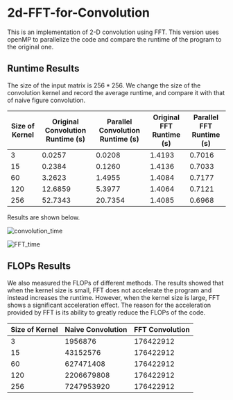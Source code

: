 # 2d-FFT-for-Convolution
This is an implementation of 2-D convolution using FFT. 
This version uses openMP to parallelize the code and compare the runtime of the program to the original one. 
## Runtime Results
The size of the input matrix is $256*256$.
We change the size of the convolution kernel and record the average runtime, and compare it with that of naive figure convolution.

| Size of Kernel | Original Convolution Runtime (s) | Parallel Convolution Runtime (s) | Original FFT Runtime (s) | Parallel FFT Runtime (s) |
| -------- | -------- | -------- | -------- | -------- |
| 3 | 0.0257 | 0.0208 | 1.4193 | 0.7016 |
| 15 | 0.2384 | 0.1260 | 1.4136 | 0.7033 |
| 60 | 3.2623 | 1.4955 | 1.4084 | 0.7177 |
| 120 | 12.6859 | 5.3977 | 1.4064 | 0.7121 |
| 256 | 52.7343 | 20.7354 | 1.4085 | 0.6968 |


Results are shown below.

![convolution_time](https://github.com/Julien-Sun/2d-FFT-for-Convolution-/assets/67185297/0f32cdc2-91d8-4ebc-b8fc-0ec7d0513a8f)

![FFT_time](https://github.com/Julien-Sun/2d-FFT-for-Convolution-/assets/67185297/b8178da6-11f1-42e9-9a28-d87c77ad2c09)

## FLOPs Results

We also measured the FLOPs of different methods. The results showed that when the kernel size is small, FFT does not accelerate the program and instead increases the runtime. However, when the kernel size is large, FFT shows a significant acceleration effect. The reason for the acceleration provided by FFT is its ability to greatly reduce the FLOPs of the code.

| Size of Kernel | Naive Convolution | FFT Convolution |
| -------- | -------- | -------- |
| 3 | 1956876 | 176422912 |
| 15 | 43152576 | 176422912 |
| 60 | 627471408 | 176422912 |
| 120 | 2206679808 | 176422912 |
| 256 | 7247953920 | 176422912 |
